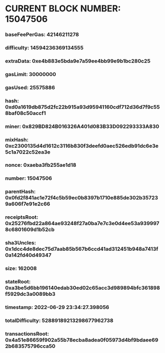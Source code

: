 # CURRENT BLOCK NUMBER: 15047506

### baseFeePerGas: 42146211278
### difficulty: 14594236369134555
### extraData: 0xe4b883e5bda9e7a59ee4bb99e9b1bc280c25
### gasLimit: 30000000
### gasUsed: 25575886
### hash: 0xd0a1619db875d2fc22b915a93d95941160cdf712d36d7f9c558baf08c50accf1
### miner: 0x829BD824B016326A401d083B33D092293333A830
### mixHash: 0xc2300135d4d1612c3116b830f3deefd0aec526edb91dc6e3e5c1a7022c52ea3e
### nonce: 0xaeba3fb255ae1d18
### number: 15047506
### parentHash: 0x0fd2f841ac1e72f4c5b59ec0b8397b1710e885de302b357239a606f7e91e2c66
### receiptsRoot: 0x25276fbd22a864ae93248f27a0ba7e7c3e0d4ee53a9399978c6801609d1b52cb
### sha3Uncles: 0x1dcc4de8dec75d7aab85b567b6ccd41ad312451b948a7413f0a142fd40d49347
### size: 162008
### stateRoot: 0xa3be5d6bb196140edab30ed02c65acc3d989894bfc361898f5929dc3a0089bb3
### timestamp: 2022-06-29 23:34:27.398056
### totalDifficulty: 52889189213298677962738
### transactionsRoot: 0x4a51e86659f902a55b78ecba8adea0f05973d4bf9bdaee692b683575796cca50
